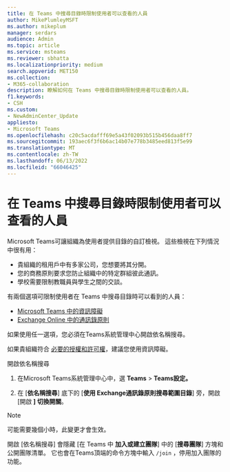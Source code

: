 ```yaml
---
title: 在 Teams 中搜尋目錄時限制使用者可以查看的人員
author: MikePlumleyMSFT
ms.author: mikeplum
manager: serdars
audience: Admin
ms.topic: article
ms.service: msteams
ms.reviewer: sbhatta
ms.localizationpriority: medium
search.appverid: MET150
ms.collection:
- M365-collaboration
description: 瞭解如何在 Teams 中搜尋目錄時限制使用者可以查看的人員。
f1.keywords:
- CSH
ms.custom:
- NewAdminCenter_Update
appliesto:
- Microsoft Teams
ms.openlocfilehash: c20c5acdafff69e5a43f02093b515b456daa8ff7
ms.sourcegitcommit: 193aec6f3f6b6ac14b07e778b3485eed813f5e99
ms.translationtype: MT
ms.contentlocale: zh-TW
ms.lasthandoff: 06/13/2022
ms.locfileid: "66046425"
---
```

# <a name="limit-who-users-can-see-when-searching-the-directory-in-teams"></a>在 Teams 中搜尋目錄時限制使用者可以查看的人員

Microsoft Teams可讓組織為使用者提供目錄的自訂檢視。 這些檢視在下列情況中很有用：

- 貴組織的租用戶中有多家公司，您想要將其分開。
- 您的商務原則要求您防止組織中的特定群組彼此通訊。
- 學校需要限制教職員與學生之間的交談。

有兩個選項可限制使用者在 Teams 中搜尋目錄時可以看到的人員：

- [Microsoft Teams 中的資訊障礙](/MicrosoftTeams/information-barriers-in-teams)
- [Exchange Online 中的通訊錄原則](/exchange/address-books/address-book-policies/address-book-policies)

如果使用任一選項，您必須在Teams系統管理中心開啟依名稱搜尋。

如果貴組織符合 [必要的授權和許可權](/microsoft-365/compliance/information-barriers#required-licenses-and-permissions)，建議您使用資訊障礙。

開啟依名稱搜尋

1. 在Microsoft Teams系統管理中心中，選 **Teams**  >  **Teams設定。**

1. 在 [**依名稱搜尋**] 底下的 [**使用 Exchange通訊錄原則搜尋範圍目錄**] 旁，開啟 [開啟 **] 切換開關**。

> [!Note]
> 可能需要幾個小時，此變更才會生效。
> 
> 開啟 [依名稱搜尋] 會隱藏 [在 Teams 中 **加入或建立團隊**] 中的 [**搜尋團隊**] 方塊和公開團隊清單。 它也會在Teams頂端的命令方塊中輸入 `/join` ，停用加入團隊的功能。
